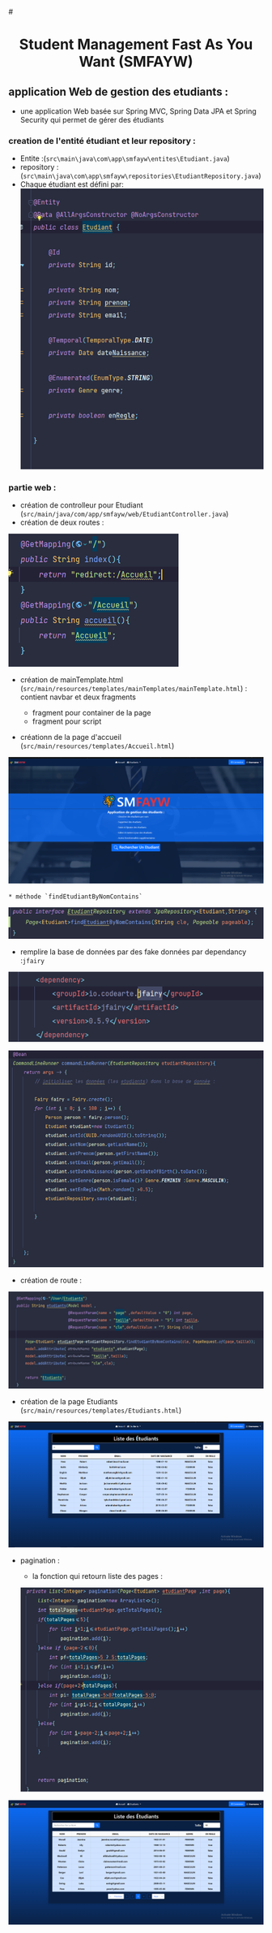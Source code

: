 #<h1 align="center">Student Management Fast As You Want (SMFAYW)</u>

## application Web de gestion des etudiants :
   * une application Web basée sur Spring MVC, Spring Data JPA et Spring Security qui permet de gérer des étudiants


###   creation de l'entité étudiant et leur repository :
   * Entite :(`src\main\java\com\app\smfayw\entites\Etudiant.java`)
   * repository : (`src\main\java\com\app\smfayw\repositories\EtudiantRepository.java`)
   * Chaque étudiant est défini par:
   ![entite etudiant](rapportImg/img1.png)



### partie web :

   * création de controlleur pour Etudiant (`src/main/java/com/app/smfayw/web/EtudiantController.java`)
   * création de deux routes :
   
   ![routes](rapportImg/img2.png)

   * création de mainTemplate.html (`src/main/resources/templates/mainTemplates/mainTemplate.html`) : contient navbar et deux fragments
     * fragment pour container de la page
     * fragment pour script
     
   * créationn de la page d'accueil (`src/main/resources/templates/Accueil.html`)
   
   ![page d'accueil](rapportImg/img3.png)
   
    * méthode `findEtudiantByNomContains`
   
   ![méthod](rapportImg/img4.png)

   * remplire la base de données par des fake données par dependancy :`jfairy`

   ![dependancy](rapportImg/img8.png)
   
   ![remplire la base de données](rapportImg/img7.png)

   * création de route :
   
   ![routes](rapportImg/img5.png)


   * création de la page Etudiants (`src/main/resources/templates/Etudiants.html`)

   ![page etudiants](rapportImg/img6.png)


   * pagination :
     * la fonction qui retourn liste des pages :
     
      ![page etudiants](rapportImg/img10.png)
   
   ![page etudiants](rapportImg/img9.png)


